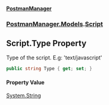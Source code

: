 #### [PostmanManager](PostmanManager.md 'PostmanManager')
### [PostmanManager.Models](PostmanManager.md#PostmanManager.Models 'PostmanManager.Models').[Script](PostmanManager.md#PostmanManager.Models.Script 'PostmanManager.Models.Script')

## Script.Type Property

Type of the script. E.g: 'text/javascript'

```csharp
public string Type { get; set; }
```

#### Property Value
[System.String](https://docs.microsoft.com/en-us/dotnet/api/System.String 'System.String')